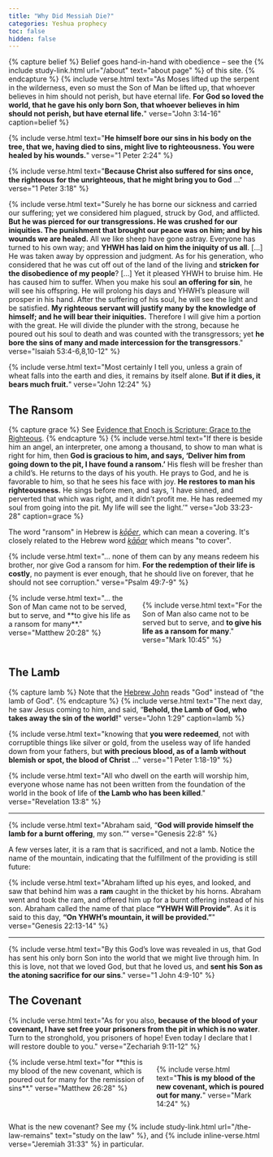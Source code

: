 ```yaml
---
title: "Why Did Messiah Die?"
categories: Yeshua prophecy
toc: false
hidden: false
---
```


{% capture belief %}
Belief goes hand-in-hand with obedience – see the {% include study-link.html url="/about" text="about page" %} of this site.
{% endcapture %}
{% include verse.html
text="As Moses lifted up the serpent in the wilderness, even so must the Son of Man be lifted up, that whoever believes in him should not perish, but have eternal life. **For God so loved the world, that he gave his only born Son, that whoever believes in him should not perish, but have eternal life.**"
verse="John 3:14-16"
caption=belief
%}

{% include verse.html
text="**He himself bore our sins in his body on the tree, that we, having died to sins, might live to righteousness. You were healed by his wounds.**"
verse="1 Peter 2:24"
%}

{% include verse.html
text="**Because Christ also suffered for sins once, the righteous for the unrighteous, that he might bring you to God** ..."
verse="1 Peter 3:18"
%}

{% include verse.html
text="Surely he has borne our sickness and carried our suffering; yet we considered him plagued, struck by God, and afflicted. **But he was pierced for our transgressions. He was crushed for our iniquities. The punishment that brought our peace was on him; and by his wounds we are healed.** All we like sheep have gone astray. Everyone has turned to his own way; and **YHWH has laid on him the iniquity of us all**. [...] He was taken away by oppression and judgment. As for his generation, who considered that he was cut off out of the land of the living and **stricken for the disobedience of my people**? [...] Yet it pleased YHWH to bruise him. He has caused him to suffer. When you make his soul **an offering for sin**, he will see his offspring. He will prolong his days and YHWH’s pleasure will prosper in his hand. After the suffering of his soul, he will see the light and be satisfied. **My righteous servant will justify many by the knowledge of himself; and he will bear their iniquities.** Therefore I will give him a portion with the great. He will divide the plunder with the strong, because he poured out his soul to death and was counted with the transgressors; yet **he bore the sins of many and made intercession for the transgressors**."
verse="Isaiah 53:4-6,8,10-12"
%}

{% include verse.html
text="Most certainly I tell you, unless a grain of wheat falls into the earth and dies, it remains by itself alone. **But if it dies, it bears much fruit.**"
verse="John 12:24"
%}

## The Ransom

{% capture grace %}
See <a href="http://localhost:4000/evidence-that-enoch-is-scripture/#grace-to-the-righteous">Evidence that Enoch is Scripture: Grace to the Righteous</a>.
{% endcapture %}
{% include verse.html
text="If there is beside him an angel, an interpreter, one among a thousand, to show to man what is right for him, then **God is gracious to him, and says, ‘Deliver him from going down to the pit, I have found a ransom.’** His flesh will be fresher than a child’s. He returns to the days of his youth. He prays to God, and he is favorable to him, so that he sees his face with joy. **He restores to man his righteousness.** He sings before men, and says, ‘I have sinned, and perverted that which was right, and it didn’t profit me. He has redeemed my soul from going into the pit. My life will see the light.’"
verse="Job 33:23-28"
caption=grace
%}

The word "ransom" in Hebrew is [*kōp̄er*](https://www.blueletterbible.org/lexicon/h3724/kjv/wlc/0-1/), which can mean a covering. It's closely related to the Hebrew word [*kāp̄ar*](https://www.blueletterbible.org/lexicon/h3722/kjv/wlc/0-1/) which means "to cover".

{% include verse.html
text="... none of them can by any means redeem his brother, nor give God a ransom for him. **For the redemption of their life is costly**, no payment is ever enough, that he should live on forever, that he should not see corruption."
verse="Psalm 49:7-9"
%}

<div class="columns">
{% include verse.html
text="... the Son of Man came not to be served, but to serve, and **to give his life as a ransom for many**."
verse="Matthew 20:28"
%}

{% include verse.html
text="For the Son of Man also came not to be served but to serve, and **to give his life as a ransom for many**."
verse="Mark 10:45"
%}
</div>

## The Lamb

{% capture lamb %}
Note that the <a href="https://www.hebrewgospels.com/_files/ugd/c68db9_a93ec196f4b144948b2632acae6fefab.pdf">Hebrew John</a> reads "God" instead of "the lamb of God".
{% endcapture %}
{% include verse.html
text="The next day, he saw Jesus coming to him, and said, “**Behold, the Lamb of God, who takes away the sin of the world!**"
verse="John 1:29"
caption=lamb
%}

{% include verse.html
text="knowing that **you were redeemed**, not with corruptible things like silver or gold, from the useless way of life handed down from your fathers, but **with precious blood, as of a lamb without blemish or spot, the blood of Christ** ..."
verse="1 Peter 1:18-19"
%}

{% include verse.html
text="All who dwell on the earth will worship him, everyone whose name has not been written from the foundation of the world in the book of life of **the Lamb who has been killed**."
verse="Revelation 13:8"
%}

---

{% include verse.html
text="Abraham said, “**God will provide himself the lamb for a burnt offering**, my son.”"
verse="Genesis 22:8"
%}

A few verses later, it is a ram that is sacrificed, and not a lamb. Notice the name of the mountain, indicating that the fulfillment of the providing is still future:

{% include verse.html
text="Abraham lifted up his eyes, and looked, and saw that behind him was a **ram** caught in the thicket by his horns. Abraham went and took the ram, and offered him up for a burnt offering instead of his son. Abraham called the name of that place **“YHWH Will Provide”**. As it is said to this day, **“On YHWH’s mountain, it will be provided.”**"
verse="Genesis 22:13-14"
%}

---

{% include verse.html
text="By this God’s love was revealed in us, that God has sent his only born Son into the world that we might live through him. In this is love, not that we loved God, but that he loved us, and **sent his Son as the atoning sacrifice for our sins**."
verse="1 John 4:9-10"
%}

## The Covenant

{% include verse.html
text="As for you also, **because of the blood of your covenant, I have set free your prisoners from the pit in which is no water**. Turn to the stronghold, you prisoners of hope! Even today I declare that I will restore double to you."
verse="Zechariah 9:11-12"
%}

<div class="columns">
{% include verse.html
text="for **this is my blood of the new covenant, which is poured out for many for the remission of sins**."
verse="Matthew 26:28"
%}

{% include verse.html
text="**This is my blood of the new covenant, which is poured out for many.**"
verse="Mark 14:24"
%}
</div>

What is the new covenant? See my {% include study-link.html url="/the-law-remains" text="study on the law" %}, and {% include inline-verse.html verse="Jeremiah 31:33" %} in particular.
